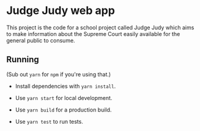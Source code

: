 
# Judge Judy web app

This project is the code for a school project called Judge Judy which aims to
make information about the Supreme Court easily available for the general public
to consume.

## Running

(Sub out `yarn` for `npm` if you're using that.)

* Install dependencies with `yarn install`.

* Use `yarn start` for local development.

* Use `yarn build` for a production build.

* Use `yarn test` to run tests.
